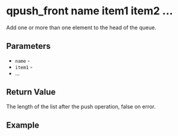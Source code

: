 # qpush_front name item1 item2 ...

Add one or more than one element to the head of the queue.

## Parameters

* `name` - 
* `item1` -
* ...

## Return Value

The length of the list after the push operation, false on error.

## Example
